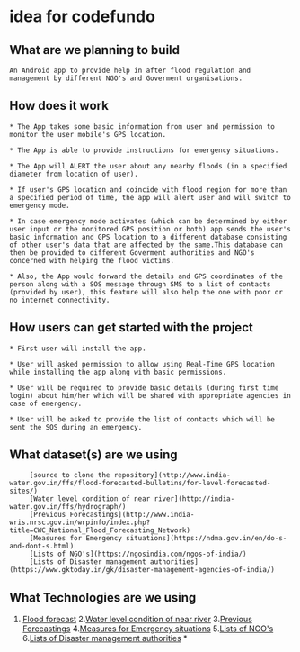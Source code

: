 # idea for codefundo

## What are we planning to build
    
    An Android app to provide help in after flood regulation and management by different NGO's and Goverment organisations. 


## How does it work

    * The App takes some basic information from user and permission to monitor the user mobile's GPS location. 
    
    * The App is able to provide instructions for emergency situations.
    
    * The App will ALERT the user about any nearby floods (in a specified diameter from location of user).
    
    * If user's GPS location and coincide with flood region for more than a specified period of time, the app will alert user and will switch to emergency mode. 
    
    * In case emergency mode activates (which can be determined by either user input or the monitored GPS position or both) app sends the user's basic information and GPS location to a different database consisting of other user's data that are affected by the same.This database can then be provided to different Goverment authorities and NGO's concerned with helping the flood victims.
    
    * Also, the App would forward the details and GPS coordinates of the person along with a SOS message through SMS to a list of contacts (provided by user), this feature will also help the one with poor or no internet connectivity.
    


## How users can get started with the project

    * First user will install the app.
    
    * User will asked permission to allow using Real-Time GPS location while installing the app along with basic permissions.
    
    * User will be required to provide basic details (during first time login) about him/her which will be shared with appropriate agencies in case of emergency.
    
    * User will be asked to provide the list of contacts which will be sent the SOS during an emergency.
    
## What dataset(s) are we using

         [source to clone the repository](http://www.india-water.gov.in/ffs/flood-forecasted-bulletins/for-level-forecasted-sites/)
         [Water level condition of near river](http://india-water.gov.in/ffs/hydrograph/)
         [Previous Forecastings](http://www.india-wris.nrsc.gov.in/wrpinfo/index.php?title=CWC_National_Flood_Forecasting_Network)
         [Measures for Emergency situations](https://ndma.gov.in/en/do-s-and-dont-s.html)
         [Lists of NGO's](https://ngosindia.com/ngos-of-india/)
         [Lists of Disaster management authorities](https://www.gktoday.in/gk/disaster-management-agencies-of-india/)
        
 ## What Technologies are we using
1. [Flood forecast](http://www.india-water.gov.in/ffs/flood-forecasted-bulletins/for-level-forecasted-sites/)
2.[Water level condition of near river](http://india-water.gov.in/ffs/hydrograph/)
3.[Previous Forecastings](http://www.india-wris.nrsc.gov.in/wrpinfo/index.php?title=CWC_National_Flood_Forecasting_Network)
         4.[Measures for Emergency situations](https://ndma.gov.in/en/do-s-and-dont-s.html)
         5.[Lists of NGO's](https://ngosindia.com/ngos-of-india/)
         6.[Lists of Disaster management authorities](https://www.gktoday.in/gk/disaster-management-agencies-of-india/)
    * 
